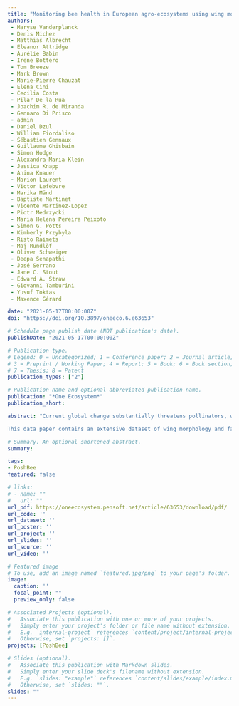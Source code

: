 ```yaml
---
title: "Monitoring bee health in European agro-ecosystems using wing morphology and fat bodies"
authors:
 - Maryse Vanderplanck
 - Denis Michez
 - Matthias Albrecht
 - Eleanor Attridge
 - Aurélie Babin
 - Irene Bottero
 - Tom Breeze
 - Mark Brown
 - Marie-Pierre Chauzat
 - Elena Cini
 - Cecilia Costa
 - Pilar De la Rua
 - Joachim R. de Miranda
 - Gennaro Di Prisco
 - admin
 - Daniel Dzul
 - William Fiordaliso
 - Sébastien Gennaux
 - Guillaume Ghisbain
 - Simon Hodge
 - Alexandra-Maria Klein
 - Jessica Knapp
 - Anina Knauer
 - Marion Laurent
 - Victor Lefebvre
 - Marika Mänd
 - Baptiste Martinet
 - Vicente Martinez-Lopez
 - Piotr Medrzycki
 - Maria Helena Pereira Peixoto
 - Simon G. Potts
 - Kimberly Przybyla
 - Risto Raimets
 - Maj Rundlöf
 - Oliver Schweiger
 - Deepa Senapathi
 - José Serrano
 - Jane C. Stout
 - Edward A. Straw
 - Giovanni Tamburini
 - Yusuf Toktas
 - Maxence Gérard

date: "2021-05-17T00:00:00Z"
doi: "https://doi.org/10.3897/oneeco.6.e63653"

# Schedule page publish date (NOT publication's date).
publishDate: "2021-05-17T00:00:00Z"

# Publication type.
# Legend: 0 = Uncategorized; 1 = Conference paper; 2 = Journal article;
# 3 = Preprint / Working Paper; 4 = Report; 5 = Book; 6 = Book section;
# 7 = Thesis; 8 = Patent
publication_types: ["2"]

# Publication name and optional abbreviated publication name.
publication: "*One Ecosystem*"
publication_short:

abstract: "Current global change substantially threatens pollinators, which directly impacts the pollination services underpinning the stability, structure and functioning of ecosystems. Amongst these threats, many synergistic drivers, such as habitat destruction and fragmentation, increasing use of agrochemicals, decreasing resource diversity, as well as climate change, are known to affect wild and managed bees. Therefore, reliable indicators for pollinator sensitivity to such threats are needed. Biological traits, such as phenotype (e.g. shape, size and asymmetry) and storage reserves (e.g. fat body size), are important pollinator traits linked to reproductive success, immunity, resilience and foraging efficiency and, therefore, could serve as valuable markers of bee health and pollination service potential.

This data paper contains an extensive dataset of wing morphology and fat body content for the European honeybee (Apis mellifera) and the buff-tailed bumblebee (Bombus terrestris) sampled at 128 sites across eight European countries in landscape gradients dominated by two major bee-pollinated crops (apple and oilseed rape), before and after focal crop bloom and potential pesticide exposure. The dataset also includes environmental metrics of each sampling site, namely landscape structure and pesticide use. The data offer the opportunity to test whether variation in the phenotype and fat bodies of bees is structured by environmental factors and drivers of global change. Overall, the dataset provides valuable information to identify which environmental threats predominantly contribute to the modification of these traits."

# Summary. An optional shortened abstract.
summary: 

tags:
- PoshBee
featured: false

# links:
# - name: ""
#   url: ""
url_pdf: https://oneecosystem.pensoft.net/article/63653/download/pdf/
url_code: ''
url_dataset: ''
url_poster: ''
url_project: ''
url_slides: ''
url_source: ''
url_video: ''

# Featured image
# To use, add an image named `featured.jpg/png` to your page's folder. 
image:
  caption: ''
  focal_point: ""
  preview_only: false

# Associated Projects (optional).
#   Associate this publication with one or more of your projects.
#   Simply enter your project's folder or file name without extension.
#   E.g. `internal-project` references `content/project/internal-project/index.md`.
#   Otherwise, set `projects: []`.
projects: [PoshBee]

# Slides (optional).
#   Associate this publication with Markdown slides.
#   Simply enter your slide deck's filename without extension.
#   E.g. `slides: "example"` references `content/slides/example/index.md`.
#   Otherwise, set `slides: ""`.
slides: ""
---
```


